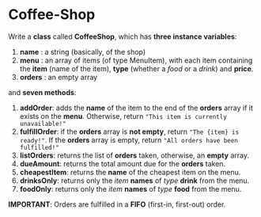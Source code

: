 # Coffee-Shop
Write a **class** called **CoffeeShop**, which has **three instance variables**:

1.  **name** : a string (basically, of the shop)
2.  **menu** : an array of items (of type MenuItem), with each item containing the **item** (name of the item), **type** (whether a *food* or a *drink*) and **price**.
3.  **orders** : an empty array

and **seven methods**:

1.  **addOrder**: adds the **name** of the item to the end of the **orders** array if it exists on the **menu**. Otherwise, return `"This item is currently unavailable!"`
2.  **fulfillOrder**: if the **orders** array is **not empty**, return `"The {item} is ready!"`. If the **orders** array is empty, return `"All orders have been fulfilled!"`
3.  **listOrders**: returns the list of **orders** taken, otherwise, an **empty** array.
4.  **dueAmount**: returns the total amount due for the **orders** taken.
5.  **cheapestItem**: returns the **name** of the cheapest item on the menu.
6.  **drinksOnly**: returns only the *item* **names** of *type* **drink** from the menu.
7.  **foodOnly**: returns only the *item* **names** of *type* **food** from the menu.

**IMPORTANT**: Orders are fulfilled in a **FIFO** (first-in, first-out) order.
